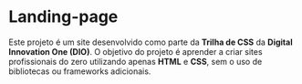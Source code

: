 # Landing-page
Este projeto é um site desenvolvido como parte da **Trilha de CSS** da **Digital Innovation One (DIO)**. O objetivo do projeto é aprender a criar sites profissionais do zero utilizando apenas **HTML** e **CSS**, sem o uso de bibliotecas ou frameworks adicionais.

